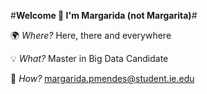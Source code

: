#**Welcome 👋 I'm Margarida (not Margarita)**#

🌍 _Where?_ Here, there and everywhere

💡 _What?_ Master in Big Data Candidate

📠 _How?_ margarida.pmendes@student.ie.edu
